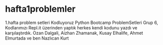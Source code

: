 # hafta1problemler
1.hafta problem setleri
Kodluyoruz Python Bootcamp ProblemSetleri
Grup 6, Kodlarımızı Repl.it üzerinden yaptık
herkes kendi kodunu yazdı ve karşılaştırdık.
Ozan Dalgali,
Aizhan Zhamanak,
Kusay Elhalife,
Ahmet Elmurtada
ve ben Nazlıcan Kurt